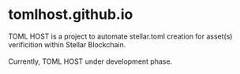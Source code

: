 # tomlhost.github.io

TOML HOST is a project to automate stellar.toml creation for asset(s) verificition within Stellar Blockchain.<br><br>
Currently, TOML HOST under development phase.
